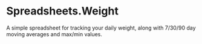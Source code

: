 Spreadsheets.Weight
===================

A simple spreadsheet for tracking your daily weight, along with 7/30/90 day moving averages and max/min values.
